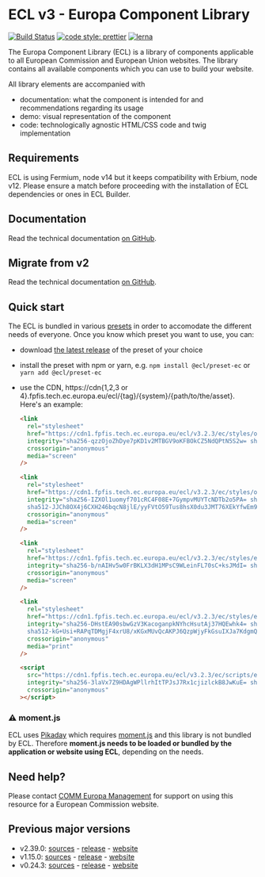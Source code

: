 # ECL v3 - Europa Component Library

[![Build Status](https://drone.fpfis.eu/api/badges/ec-europa/europa-component-library/status.svg)](https://drone.fpfis.eu/ec-europa/europa-component-library)
[![code style: prettier](https://img.shields.io/badge/code_style-prettier-ff69b4.svg?style=flat-square)](https://github.com/prettier/prettier)
[![lerna](https://img.shields.io/badge/maintained%20with-lerna-cc00ff.svg)](https://lernajs.io/)

The Europa Component Library (ECL) is a library of components applicable to all European Commission and European Union websites. The library contains all available components which you can use to build your website.

All library elements are accompanied with

- documentation: what the component is intended for and recommendations regarding its usage
- demo: visual representation of the component
- code: technologically agnostic HTML/CSS code and twig implementation

## Requirements

ECL is using Fermium, node v14 but it keeps compatibility with Erbium, node v12. Please ensure a match before proceeding with the installation of ECL dependencies or ones in ECL Builder.

## Documentation

Read the technical documentation [on GitHub](docs/README.md).

## Migrate from v2

Read the technical documentation [on GitHub](docs/Migrating-v3.md).

## Quick start

The ECL is bundled in various [presets](docs/presets.md) in order to accomodate the different needs of everyone. Once you know which preset you want to use, you can:

- download [the latest release](https://github.com/ec-europa/europa-component-library/releases/latest) of the preset of your choice
- install the preset with npm or yarn, e.g. `npm install @ecl/preset-ec` or `yarn add @ecl/preset-ec`
- use the CDN, https://cdn{1,2,3 or 4}.fpfis.tech.ec.europa.eu/ecl/{tag}/{system}/{path/to/the/asset}. Here's an example:

  ```html
  <link
    rel="stylesheet"
    href="https://cdn1.fpfis.tech.ec.europa.eu/ecl/v3.2.3/ec/styles/optional/ecl-ec-default.css"
    integrity="sha256-qzzOjoZhDye7pKD1v2MTBGV9oKFBOkCZ5NdQPtN5S2w= sha384-pf2DGj9RNo4lpnM2zs5Dps/vEC0bi1QErqpQKNfdrevhzYBIp0z5jjYxhoP46Fgj sha512-585tDXoyhh6Pswcn7bPrElOf0TwUxCVn3aZguPppGWjwr/yiDLkyPkQcQijh4m4djpOLSTRE2uOOg6eeLX+OUQ=="
    crossorigin="anonymous"
    media="screen"
  />
  ```

  ```html
  <link
    rel="stylesheet"
    href="https://cdn1.fpfis.tech.ec.europa.eu/ecl/v3.2.3/ec/styles/optional/ecl-reset.css"
    integrity="sha256-IZXOl1uomyf701cRC4F08E+7GympvMUYTcNDTb2o5PA= sha384-RkdpyIUC06oTmR1aL6C8nuM/ALebKWkSaDSzZ2Qu3Bga6E2uvq86WhIiNm5zaJ3J
    sha512-JJCh8OX4j6CXH246bqcN8jlE/yyFVtO59Tus8hsX0du3JMT76XEkYfwEm9u87zznhKqZTtIPu+ZpOWauT6SXyA=="
    crossorigin="anonymous"
    media="screen"
  />
  ```

  ```html
  <link
    rel="stylesheet"
    href="https://cdn1.fpfis.tech.ec.europa.eu/ecl/v3.2.3/ec/styles/ecl-ec.css"
    integrity="sha256-b/nAIHv5w0FrBKLX3dH1MPsC9WLeinFL70sC+ksJMdI= sha384-fq46kn4idnbLYg96g6fYd6W41yjWbnq+JzGTgShGoHwpB3rs75aggcwt5lS9CFU4 sha512-8dLkp7hEDduICCxT0HmJsBFhiDnsyhvDW5pV2kx/0P2dnMeb09N111LRYvlJcqq/a8bjvmDIPpUTjB1LD3sdpw=="
    crossorigin="anonymous"
    media="screen"
  />
  ```

  ```html
  <link
    rel="stylesheet"
    href="https://cdn1.fpfis.tech.ec.europa.eu/ecl/v3.2.3/ec/styles/ecl-ec-print.css"
    integrity="sha256-DHstEA90sbwGzV3KacoganpkNYhcHsutAj37HQEwhk4= sha384-Se90ZsNvPV4PIOcOLlNsesjJWzjhDyVNbCVPG63GoTcN4wYyvSGGsM6d0r1agZY+
    sha512-kG+Usi+RAPqTDMgjF4xrU8/xKGxMUvQcAKPJ6QzpWjyFkGsuIXJa7KdgmQEG+0bm1slQiT/suZKNzOlomXzlGg=="
    crossorigin="anonymous"
    media="print"
  />
  ```

  ```html
  <script
    src="https://cdn1.fpfis.tech.ec.europa.eu/ecl/v3.2.3/ec/scripts/ecl-ec.js"
    integrity="sha256-3laVx7Z9HDAgWPllrhItTPJsJ7Rx1cjizlckB8JwKuE= sha384-xlgHAfQQ6ULZUzL0T0mZwHH7B2i5HsAyOC+tZlMDnf10oxHxeER8chEaCoR0kGLZ sha512-xTQ6uwAC5eKErwJ7Rgh9RTUXeE0ExYTAUmNr5k/YJW5wUBC6P3+6BJa+rMR2KXAEyicyjnaKGgoX3fDEsMs6Xw=="
    crossorigin="anonymous"
  ></script>
  ```

### :warning: moment.js

ECL uses [Pikaday](https://github.com/Pikaday/Pikaday) which requires [moment.js](https://momentjs.com/) and this library is not bundled by ECL.
Therefore **moment.js needs to be loaded or bundled by the application or website using ECL**, depending on the needs.

## Need help?

Please contact [COMM Europa Management](mailto:Europamanagement@ec.europa.eu) for support on using this resource for a European Commission website.

## Previous major versions

- v2.39.0: [sources](https://github.com/ec-europa/europa-component-library/tree/v2) - [release](https://github.com/ec-europa/europa-component-library/releases/tag/v2.39.0) - [website](https://ec.europa.eu/component-library/v2.39.0/)
- v1.15.0: [sources](https://github.com/ec-europa/europa-component-library/tree/v1) - [release](https://github.com/ec-europa/europa-component-library/releases/tag/v1.15.0) - [website](https://ec.europa.eu/component-library/v1.15.0/)
- v0.24.3: [sources](https://github.com/ec-europa/europa-component-library/tree/v0) - [release](https://github.com/ec-europa/europa-component-library/releases/tag/v0.24.3) - [website](https://ec.europa.eu/component-library/v0.24.3/)
